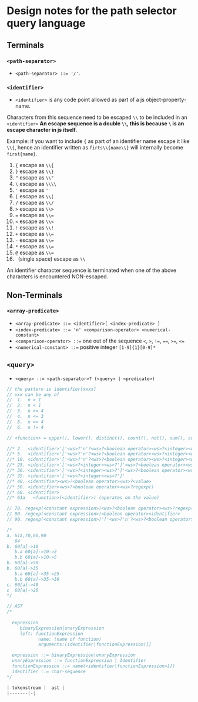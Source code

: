 # Design notes for the path selector query language


## Terminals
 
### `<path-separator>`

- `<path-separator> ::= '/'`.

###  `<identifier>`

- `<identifier>` is any code point allowed as part of a js object-property-name.

Characters from this sequence need to be escaped `\\` to be included in an `<identifier>`
**An escape sequence is a double `\\`, this is because `\` is an escape character in js itself.**

Example: if you want to include `{` as part of an identifier name escape it like  `\\{`, hence an identifier written as `firts\\{name\\}` will internally become `first{name}`.

1. `{` escape as `\\{` 
2. `}` escape as `\\}` 
3. `"` escape as `\\"` 
4. `\` escape as `\\\\`
5. `'` escape as `'`
6. `[` escape as `\\[`
7. `/` escape as `\\/`
8. `>` escape as `\\>`
9. `=` escape as `\\=`
10. `<` escape as `\\<`
11. `!` escape as `\\!`
12. `+` escape as `\\=`
13. `-` escape as `\\=`
14. `*` escape as `\\=`
15. `@` escape as `\\=`
16. ` `(single space) escape as `\\ `

An identifier character sequence is terminated when one of the above characters is encountered NON-escaped.

## Non-Terminals
### `<array-predicate>`

- `<array-predicate> ::= <identifier>[ <index-predicate> ]`
- `<index-predicate> ::= 'n' <comparison-operator> <numerical-constant>`
- `<comparison-operator> ::=` one out of the sequence `<`, `>`, `!=`, `==`, `>=`, `<=`
- `<numerical-constant> ::=` positive integer `[1-9]{1}[0-9]*`

## `<query>`

- `<query> ::= <path-separator>? (<query> | <predicate>)`


```javascript
// the pattern is identifier[xxxx]
// xxx can be any of
//  1.  n > 1
//  2.  n < 1
//  3.  n >= 4
//  4.  n <= 3
//  5.  n == 4
//  6.  n != 4

// <function> = upper(), lower(), distinct(), count(), not(), sum(), concat()

//* 2.  <identifier>'['<ws>?'n'?<ws>?<boolean operator><ws>?<integer><ws>?']<ws>?<boolean operator><ws>?<regexp>'
//* 5.  <identifier>'['<ws>?'n'?<ws>?<boolean operator><ws>?<integer><ws>?']<ws>?<boolean operator><ws>?<value>'
//* 10. <identifier>'['<ws>?'n'?<ws>?<boolean operator><ws>?<integer><ws>?']'
//* 25. <identifier>'['<ws>?<integer><ws>?']'<ws>?<boolean operator><ws>?<regexp>
//* 30. <identifier>'['<ws>?<integer><ws>?']'<ws>?<boolean operator><ws>?<value>
//* 35. <identifier>'['<ws>?<integer><ws>?']'
//* 40. <identifier><ws>?<boolean operator><ws>?<value>
//* 50. <identifier><ws>?<boolean operator><ws>?regexp()
//* 60. <identifier>
//* 61a   <function>(<identifier>) (operates on the value)

// 70. regexp(<constant expression>)<ws>?<boolean operator><ws>?regexp()
// 80. regexp(<constant expression>)<boolean operator><identifier>
// 90. regexp(<constant expression>)'['<ws>?'n'?<ws>?<boolean operator><ws>?<integer><ws>?']' (only if the regexp selects a an array node)

/*
a. 61a,70,80,90
   64
b. 60[a]->10
   b.a 60[a]->10->2
   b.b 60[a]->10->5
b. 60[a]->50
b. 60[a]->35
   b.a 60[a]->35->25
   b.b 60[a]->35->30
c. 60[a]->40
c  60[a]->20
*/

// AST
/*
 
  expression
     binaryExpression|unaryExpression
     left: functionExpression
            name: (name of function)
            arguments:(identifier|functionExpression)[]

  expression ::= binaryExpression|unaryExpression
  unaryExpression ::= functionExpression | Identifier
  functionExpression ::= name(<identifier|functionExpression>[])
  identifier ::= char-sequence 
*/

| tokenstream |  ast |
|-------|-|
```
